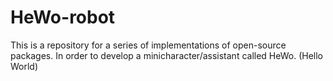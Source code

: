 # HeWo-robot
This is a repository for a series of implementations of open-source packages. In order to develop a minicharacter/assistant called HeWo. (Hello World)
